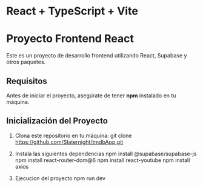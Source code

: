 # React + TypeScript + Vite

# Proyecto Frontend React

Este es un proyecto de desarrollo frontend utilizando React, Supabase y otros paquetes.

## Requisitos

Antes de iniciar el proyecto, asegúrate de tener **npm** instalado en tu máquina.

## Inicialización del Proyecto

1. Clona este repositorio en tu máquina:
   git clone https://github.com/Slaternight/tmdbApp.git

2. Instala las siguientes dependencias
   npm install @supabase/supabase-js
  npm install react-router-dom@6
  npm install react-youtube
  npm install axios

4. Ejecucion del proyecto
   npm run dev
